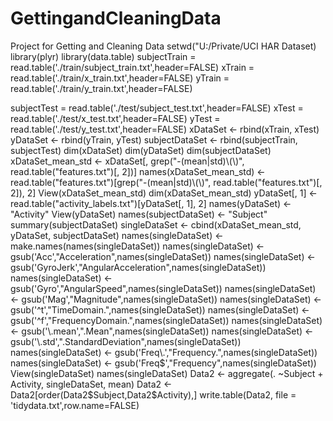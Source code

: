 # GettingandCleaningData
Project for Getting and Cleaning Data
setwd("U:/Private/UCI HAR Dataset)
library(plyr)
library(data.table)
subjectTrain = read.table('./train/subject_train.txt',header=FALSE)
xTrain = read.table('./train/x_train.txt',header=FALSE)
yTrain = read.table('./train/y_train.txt',header=FALSE)

subjectTest = read.table('./test/subject_test.txt',header=FALSE)
xTest = read.table('./test/x_test.txt',header=FALSE)
yTest = read.table('./test/y_test.txt',header=FALSE)
xDataSet <- rbind(xTrain, xTest)
yDataSet <- rbind(yTrain, yTest)
      subjectDataSet <- rbind(subjectTrain, subjectTest)
      dim(xDataSet)
dim(yDataSet)
dim(subjectDataSet)
xDataSet_mean_std <- xDataSet[, grep("-(mean|std)\\(\\)", read.table("features.txt")[, 2])]
names(xDataSet_mean_std) <- read.table("features.txt")[grep("-(mean|std)\\(\\)", read.table("features.txt")[, 2]), 2] 
      View(xDataSet_mean_std)
      dim(xDataSet_mean_std)
yDataSet[, 1] <- read.table("activity_labels.txt")[yDataSet[, 1], 2]
names(yDataSet) <- "Activity"
      View(yDataSet)
names(subjectDataSet) <- "Subject"
summary(subjectDataSet)
singleDataSet <- cbind(xDataSet_mean_std, yDataSet, subjectDataSet)
names(singleDataSet) <- make.names(names(singleDataSet))
names(singleDataSet) <- gsub('Acc',"Acceleration",names(singleDataSet))
      names(singleDataSet) <- gsub('GyroJerk',"AngularAcceleration",names(singleDataSet))
      names(singleDataSet) <- gsub('Gyro',"AngularSpeed",names(singleDataSet))
      names(singleDataSet) <- gsub('Mag',"Magnitude",names(singleDataSet))
      names(singleDataSet) <- gsub('^t',"TimeDomain.",names(singleDataSet))
      names(singleDataSet) <- gsub('^f',"FrequencyDomain.",names(singleDataSet))
      names(singleDataSet) <- gsub('\\.mean',".Mean",names(singleDataSet))
      names(singleDataSet) <- gsub('\\.std',".StandardDeviation",names(singleDataSet))
      names(singleDataSet) <- gsub('Freq\\.',"Frequency.",names(singleDataSet))
      names(singleDataSet) <- gsub('Freq$',"Frequency",names(singleDataSet))
      View(singleDataSet)
names(singleDataSet)
Data2 <- aggregate(. ~Subject + Activity, singleDataSet, mean)
Data2 <- Data2[order(Data2$Subject,Data2$Activity),]
write.table(Data2, file = 'tidydata.txt',row.name=FALSE)
